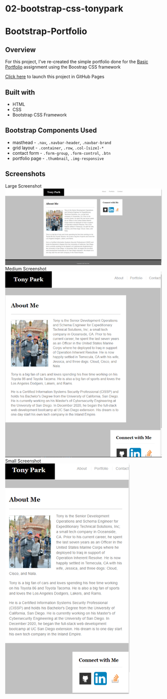 # 02-bootstrap-css-tonypark

# Bootstrap-Portfolio

## Overview
For this project, I've re-created the simple portfolio done for the [Basic Portfolio](https://github.com/tonyrpark/02-bootstrap-css-tonypark) assignment using the Boostrap CSS framework

[Click here](https://github.com/tonyrpark/02-bootstrap-css-tonypark) to launch this project in GitHub Pages

## Built with
* HTML
* CSS
* Bootstrap CSS Framework

## Bootstrap Components Used
* masthead - `.nav`, `.navbar-header`, `.navbar-brand`
* grid layout - `.container`, `.row`, `.col-[size]-*`
* contact form - `.form-group`, `.form-control`, `.btn`
* portfolio page - `.thumbnail`, `.img-responsive`

## Screenshots
Large Screenshot
<img alt="large view" src="large.png" />
Medium Screenshot
<img alt="medium view" src="med.png" width="768px" /> 
Small Screenshot
<img alt="small view" src="small.png" width="400px" />